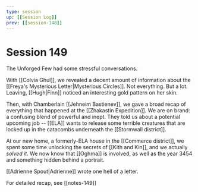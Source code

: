 ```yaml
---
type: session
up: [[Session Log]]
prev: [[session-148]]
---
```

# Session 149

The Unforged Few had some stressful conversations. 

With [[Colvia Ghul]], we revealed a decent amount of information about the [[Freya's Mysterious Letter|Mysterious Circles]]. Not everything. But a lot. Leaving, [[Hugh|Finn]] noticed an interesting gold pattern on her skin.

Then, with Chamberlain [[Jehneim Bastienev]], we gave a broad recap of everything that happened at the [[Zhakastin Expedition]]. We are on brand: a confusing blend of powerful and inept. They told us about a potential upcoming job -- [[ELA]] wants to release some terrible creatures that are locked up in the catacombs underneath the [[Stormwall district]]. 

At our new home, a formerly-ELA house in the [[Commerce district]], we spent some time unlocking the secrets of [[Kith and Kin]], and we actually *solved it*. We now know that [[Oghma]] is involved, as well as the year 3454 and something hidden behind a portrait.

[[Adrienne Spout|Adrienne]] wrote one hell of a letter.

For detailed recap, see [[notes-149]]